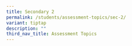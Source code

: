 ```yaml
---
title: Secondary 2
permalink: /students/assessment-topics/sec-2/
variant: tiptap
description: ""
third_nav_title: Assessment Topics
---
```

